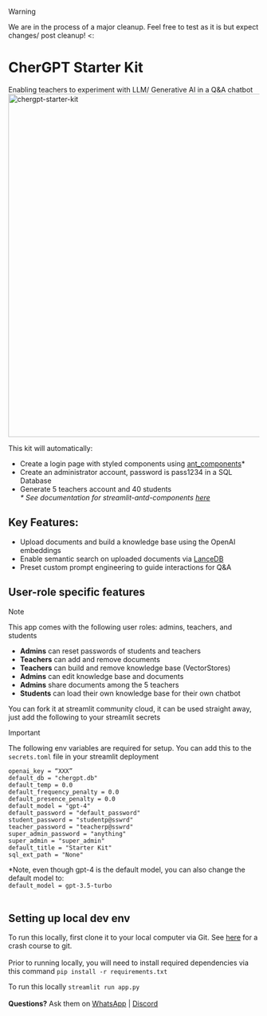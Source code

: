 > [!WARNING]  
> We are in the process of a major cleanup. Feel free to test as it is but expect changes/ post cleanup! <: 

# CherGPT Starter Kit
Enabling teachers to experiment with LLM/ Generative AI in a Q&A chatbot
<img width="689" alt="chergpt-starter-kit" src="https://github.com/String-sg/chergpt-starter-kit/assets/44336310/3d8ce9e7-acf8-44e9-b28a-19156cc6dbe8">

This kit will automatically:
 - Create a login page with styled components using [ant_components](https://ant.design/components/overview)*
 - Create an administrator account, password is pass1234 in a SQL Database
 - Generate 5 teachers account and 40 students<br>
_* See documentation for streamlit-antd-components [here](https://pypi.org/project/streamlit-antd-components/)_

## Key Features:
 -  Upload documents and build a knowledge base using the OpenAI embeddings
 -  Enable semantic search on uploaded documents via [LanceDB](https://lancedb.com/)
 -  Preset custom prompt engineering to guide interactions for Q&A


## User-role specific features
> [!NOTE]  
> This app comes with the following user roles: admins, teachers, and students
 - **Admins** can reset passwords of students and teachers
 - **Teachers** can add and remove documents 
 - **Teachers** can build and remove knowledge base (VectorStores)
 - **Admins** can edit knowledge base and documents
 - **Admins** share documents among the 5 teachers
 - **Students** can load their own knowledge base for their own chatbot

You can fork it at streamlit community cloud, it can be used straight away, just add the following to your streamlit secrets

> [!IMPORTANT]  
> The following env variables are required for setup. You can add this to the `secrets.toml` file in your streamlit deployment 
```
openai_key = “XXX”
default_db = "chergpt.db"
default_temp = 0.0
default_frequency_penalty = 0.0
default_presence_penalty = 0.0
default_model = "gpt-4"
default_password = "default_password"
student_password = "studentp@sswrd"
teacher_password = "teacherp@sswrd"
super_admin_password = "anything"
super_admin = "super_admin"
default_title = "Starter Kit"
sql_ext_path = "None"
```
*Note, even though gpt-4 is the default model, you can also change the default model to:<br>
`default_model = gpt-3.5-turbo`
<br><br>

## Setting up local dev env
To run this locally, first clone it to your local computer via Git. See [here](https://teachertech.beehiiv.com/p/git-for-beginners) for a crash course to git.
<br><br>
Prior to running locally, you will need to install required dependencies via this command
```pip install -r requirements.txt```

To run this locally
```streamlit run app.py```
<br><br>
**Questions?** Ask them on [WhatsApp](https://chat.whatsapp.com/LTNrg30pSil6vuq4zpnhc2) | [Discord](https://discord.gg/dYKVqzfdNH)
